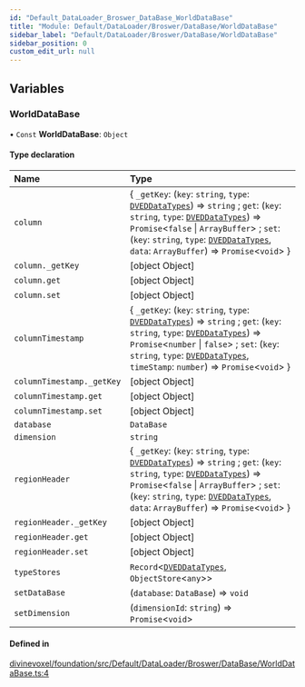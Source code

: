 ```yaml
---
id: "Default_DataLoader_Broswer_DataBase_WorldDataBase"
title: "Module: Default/DataLoader/Broswer/DataBase/WorldDataBase"
sidebar_label: "Default/DataLoader/Broswer/DataBase/WorldDataBase"
sidebar_position: 0
custom_edit_url: null
---
```


## Variables

### WorldDataBase

• `Const` **WorldDataBase**: `Object`

#### Type declaration

| Name | Type |
| :------ | :------ |
| `column` | \{ `_getKey`: (`key`: `string`, `type`: [`DVEDDataTypes`](Default_DataLoader_Types_DVED_types.md#dveddatatypes)) => `string` ; `get`: (`key`: `string`, `type`: [`DVEDDataTypes`](Default_DataLoader_Types_DVED_types.md#dveddatatypes)) => `Promise`\<``false`` \| `ArrayBuffer`\> ; `set`: (`key`: `string`, `type`: [`DVEDDataTypes`](Default_DataLoader_Types_DVED_types.md#dveddatatypes), `data`: `ArrayBuffer`) => `Promise`\<`void`\>  } |
| `column._getKey` | [object Object] |
| `column.get` | [object Object] |
| `column.set` | [object Object] |
| `columnTimestamp` | \{ `_getKey`: (`key`: `string`, `type`: [`DVEDDataTypes`](Default_DataLoader_Types_DVED_types.md#dveddatatypes)) => `string` ; `get`: (`key`: `string`, `type`: [`DVEDDataTypes`](Default_DataLoader_Types_DVED_types.md#dveddatatypes)) => `Promise`\<`number` \| ``false``\> ; `set`: (`key`: `string`, `type`: [`DVEDDataTypes`](Default_DataLoader_Types_DVED_types.md#dveddatatypes), `timeStamp`: `number`) => `Promise`\<`void`\>  } |
| `columnTimestamp._getKey` | [object Object] |
| `columnTimestamp.get` | [object Object] |
| `columnTimestamp.set` | [object Object] |
| `database` | `DataBase` |
| `dimension` | `string` |
| `regionHeader` | \{ `_getKey`: (`key`: `string`, `type`: [`DVEDDataTypes`](Default_DataLoader_Types_DVED_types.md#dveddatatypes)) => `string` ; `get`: (`key`: `string`, `type`: [`DVEDDataTypes`](Default_DataLoader_Types_DVED_types.md#dveddatatypes)) => `Promise`\<``false`` \| `ArrayBuffer`\> ; `set`: (`key`: `string`, `type`: [`DVEDDataTypes`](Default_DataLoader_Types_DVED_types.md#dveddatatypes), `data`: `ArrayBuffer`) => `Promise`\<`void`\>  } |
| `regionHeader._getKey` | [object Object] |
| `regionHeader.get` | [object Object] |
| `regionHeader.set` | [object Object] |
| `typeStores` | `Record`\<[`DVEDDataTypes`](Default_DataLoader_Types_DVED_types.md#dveddatatypes), `ObjectStore`\<`any`\>\> |
| `setDataBase` | (`database`: `DataBase`) => `void` |
| `setDimension` | (`dimensionId`: `string`) => `Promise`\<`void`\> |

#### Defined in

[divinevoxel/foundation/src/Default/DataLoader/Broswer/DataBase/WorldDataBase.ts:4](https://github.com/lucasdamianjohnson/DivineVoxelEngine/blob/596fa7391478620ed460dfb4856ff0a763b91c49/divinevoxel/foundation/src/Default/DataLoader/Broswer/DataBase/WorldDataBase.ts#L4)
